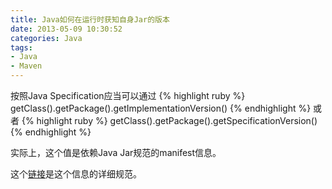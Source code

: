 ```yaml
---
title: Java如何在运行时获知自身Jar的版本
date: 2013-05-09 10:30:52
categories: Java
tags:
- Java
- Maven
---
```


按照Java Specification应当可以通过
{% highlight ruby %}
getClass().getPackage().getImplementationVersion()
{% endhighlight %}
或者
{% highlight ruby %}
getClass().getPackage().getSpecificationVersion()
{% endhighlight %}

实际上，这个值是依赖Java Jar规范的manifest信息。

这个[链接](http://docs.oracle.com/javase/8/docs/technotes/guides/jar/jar.html#Manifest_Specification)是这个信息的详细规范。
